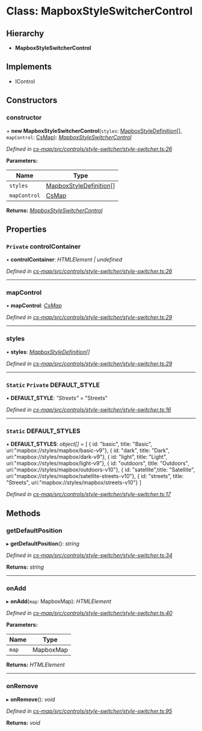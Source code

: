 # Class: MapboxStyleSwitcherControl

## Hierarchy

* **MapboxStyleSwitcherControl**

## Implements

* IControl

## Constructors

###  constructor

\+ **new MapboxStyleSwitcherControl**(`styles`: [MapboxStyleDefinition](../modules/_cs_map_src_controls_style_switcher_style_switcher_.md#mapboxstyledefinition)[], `mapControl`: [CsMap](_cs_map_src_components_cs_map_cs_map_.csmap.md)): *[MapboxStyleSwitcherControl](_cs_map_src_controls_style_switcher_style_switcher_.mapboxstyleswitchercontrol.md)*

*Defined in [cs-map/src/controls/style-switcher/style-switcher.ts:26](https://github.com/TNOCS/csnext/blob/38d1409e/packages/cs-map/src/controls/style-switcher/style-switcher.ts#L26)*

**Parameters:**

Name | Type |
------ | ------ |
`styles` | [MapboxStyleDefinition](../modules/_cs_map_src_controls_style_switcher_style_switcher_.md#mapboxstyledefinition)[] |
`mapControl` | [CsMap](_cs_map_src_components_cs_map_cs_map_.csmap.md) |

**Returns:** *[MapboxStyleSwitcherControl](_cs_map_src_controls_style_switcher_style_switcher_.mapboxstyleswitchercontrol.md)*

## Properties

### `Private` controlContainer

• **controlContainer**: *HTMLElement | undefined*

*Defined in [cs-map/src/controls/style-switcher/style-switcher.ts:26](https://github.com/TNOCS/csnext/blob/38d1409e/packages/cs-map/src/controls/style-switcher/style-switcher.ts#L26)*

___

###  mapControl

• **mapControl**: *[CsMap](_cs_map_src_components_cs_map_cs_map_.csmap.md)*

*Defined in [cs-map/src/controls/style-switcher/style-switcher.ts:29](https://github.com/TNOCS/csnext/blob/38d1409e/packages/cs-map/src/controls/style-switcher/style-switcher.ts#L29)*

___

###  styles

• **styles**: *[MapboxStyleDefinition](../modules/_cs_map_src_controls_style_switcher_style_switcher_.md#mapboxstyledefinition)[]*

*Defined in [cs-map/src/controls/style-switcher/style-switcher.ts:29](https://github.com/TNOCS/csnext/blob/38d1409e/packages/cs-map/src/controls/style-switcher/style-switcher.ts#L29)*

___

### `Static` `Private` DEFAULT_STYLE

▪ **DEFAULT_STYLE**: *"Streets"* = "Streets"

*Defined in [cs-map/src/controls/style-switcher/style-switcher.ts:16](https://github.com/TNOCS/csnext/blob/38d1409e/packages/cs-map/src/controls/style-switcher/style-switcher.ts#L16)*

___

### `Static` DEFAULT_STYLES

▪ **DEFAULT_STYLES**: *object[]* =  [
        { id: "basic", title: "Basic", uri:"mapbox://styles/mapbox/basic-v9"},
        { id: "dark", title: "Dark", uri:"mapbox://styles/mapbox/dark-v9"},
        { id: "light", title: "Light", uri:"mapbox://styles/mapbox/light-v9"},
        { id: "outdoors", title: "Outdoors", uri:"mapbox://styles/mapbox/outdoors-v10"},
        { id: "satellite",title: "Satellite", uri:"mapbox://styles/mapbox/satellite-streets-v10"},
        { id: "streets", title: "Streets", uri:"mapbox://styles/mapbox/streets-v10"}
    ]

*Defined in [cs-map/src/controls/style-switcher/style-switcher.ts:17](https://github.com/TNOCS/csnext/blob/38d1409e/packages/cs-map/src/controls/style-switcher/style-switcher.ts#L17)*

## Methods

###  getDefaultPosition

▸ **getDefaultPosition**(): *string*

*Defined in [cs-map/src/controls/style-switcher/style-switcher.ts:34](https://github.com/TNOCS/csnext/blob/38d1409e/packages/cs-map/src/controls/style-switcher/style-switcher.ts#L34)*

**Returns:** *string*

___

###  onAdd

▸ **onAdd**(`map`: MapboxMap): *HTMLElement*

*Defined in [cs-map/src/controls/style-switcher/style-switcher.ts:40](https://github.com/TNOCS/csnext/blob/38d1409e/packages/cs-map/src/controls/style-switcher/style-switcher.ts#L40)*

**Parameters:**

Name | Type |
------ | ------ |
`map` | MapboxMap |

**Returns:** *HTMLElement*

___

###  onRemove

▸ **onRemove**(): *void*

*Defined in [cs-map/src/controls/style-switcher/style-switcher.ts:95](https://github.com/TNOCS/csnext/blob/38d1409e/packages/cs-map/src/controls/style-switcher/style-switcher.ts#L95)*

**Returns:** *void*
